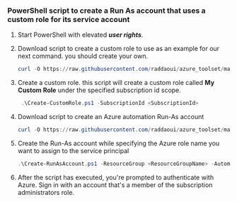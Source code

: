 ### PowerShell script to create a Run As account that uses a custom role for its service account

1. Start PowerShell with elevated ***user rights***.

2. Download script to create a custom role to use as an example for our next command. you should create your own.

    ```powershell
    curl -O https://raw.githubusercontent.com/raddaoui/azure_toolset/main/automation-runas-account/Create-CustomRole.ps1
    ```

3. Create a custom role. this script will create a custom role called **My Custom Role** under the specified subscription id scope.

    ```powershell
     .\Create-CustomRole.ps1 -SubscriptionId <SubscriptionId>
    ````

4. Download script to create an Azure automation Run-As account

    ```powershell
    curl -O https://raw.githubusercontent.com/raddaoui/azure_toolset/main/automation-runas-account/Create-RunAsAccount.ps1
    ```


5. Create the Run-As account while specifying the Azure role name you want to assign to the service principal

    ```powershell
    .\Create-RunAsAccount.ps1 -ResourceGroup <ResourceGroupName> -AutomationAccountName <NameofAutomationAccount> -SubscriptionId <SubscriptionId> -ApplicationDisplayName <DisplayNameofAADApplication> -SelfSignedCertPlainPassword <StrongPassword> -CreateClassicRunAsAccount $false -RoleDefinitionName "My Custom Role"
    ```

6. After the script has executed, you're prompted to authenticate with Azure. Sign in with an account that's a member of the subscription administrators role.
